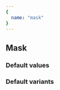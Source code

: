 ```yaml
---
{
  name: "mask"
}
---
```


## Mask

### Default values
<!-- defaults.values.start -->

<!-- defaults.values.end -->


### Default variants
<!-- defaults.variants.start -->

<!-- defaults.variants.end -->
